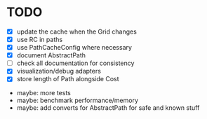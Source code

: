 # TODO
- [x] update the cache when the Grid changes
- [x] use RC in paths
- [x] use PathCacheConfig where necessary
- [x] document AbstractPath
- [ ] check all documentation for consistency
- [x] visualization/debug adapters
- [x] store length of Path alongside Cost
- maybe: more tests
- maybe: benchmark performance/memory
- maybe: add converts for AbstractPath for safe and known stuff
